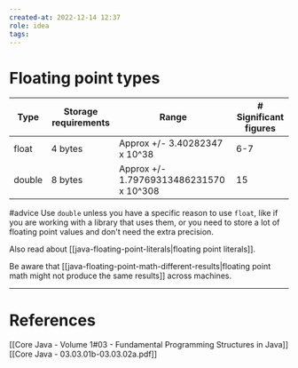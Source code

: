```yaml
---
created-at: 2022-12-14 12:37
role: idea
tags: 
---
```


# Floating point types

| Type   | Storage requirements | Range                                   | # Significant figures |
| ------ | -------------------- | --------------------------------------- | --------------------- |
| float  | 4 bytes              | Approx +/- 3.40282347 x 10^38           | 6-7                   |
| double | 8 bytes              | Approx +/- 1.79769313486231570 x 10^308 | 15                    | 

#advice Use `double` unless you have a specific reason to use `float`, like if you are working with a library that uses them, or you need to store a lot of floating point values and don't need the extra precision.

Also read about [[java-floating-point-literals|floating point literals]].

Be aware that [[java-floating-point-math-different-results|floating point math might not produce the same results]] across machines.

---
# References

[[Core Java - Volume 1#03 - Fundamental Programming Structures in Java]]
[[Core Java - 03.03.01b-03.03.02a.pdf]]